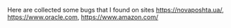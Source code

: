 Here are collected some bugs that I found on sites https://novaposhta.ua/,  https://www.oracle.com, https://www.amazon.com/

